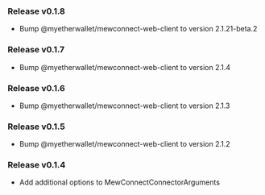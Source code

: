 ### Release v0.1.8
- Bump @myetherwallet/mewconnect-web-client to version 2.1.21-beta.2

### Release v0.1.7
- Bump @myetherwallet/mewconnect-web-client to version 2.1.4

### Release v0.1.6
- Bump @myetherwallet/mewconnect-web-client to version 2.1.3

### Release v0.1.5
- Bump @myetherwallet/mewconnect-web-client to version 2.1.2

### Release v0.1.4
- Add additional options to MewConnectConnectorArguments